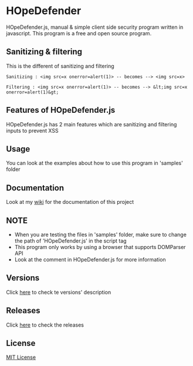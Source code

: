 # HOpeDefender

HOpeDefender.js, manual & simple client side security program written in javascript. This program is a free and open source program.

## Sanitizing & filtering

This is the different of sanitizing and filtering

```text
Sanitizing : <img src=x onerror=alert(1)> -- becomes --> <img src=x>
```

```text
Filtering : <img src=x onerror=alert(1)> -- becomes --> &lt;img src=x onerror=alert(1)&gt;
```

## Features of HOpeDefender.js

   HOpeDefender.js has 2 main features which are sanitizing and filtering inputs to prevent XSS

## Usage

   You can look at the examples about how to use this program in 'samples' folder

## Documentation

   Look at my [wiki](https://github.com/haroldHH/HOpeDefender/wiki) for the documentation of this project

## NOTE

   * When you are testing the files in 'samples' folder, make sure to change the path of 'HOpeDefender.js' in the script tag
   * This program only works by using a browser that supports DOMParser API
   * Look at the comment in HOpeDefender.js for more information

## Versions

   Click [here](https://github.com/haroldHH/HOpeDefender/blob/master/VERSIONS.md) to check te versions' description

## Releases

   Click [here](https://github.com/haroldHH/HOpeDefender/releases) to check the releases

## License

   [MIT License](https://github.com/haroldHH/HOpeDefender/blob/master/LICENSE.txt)